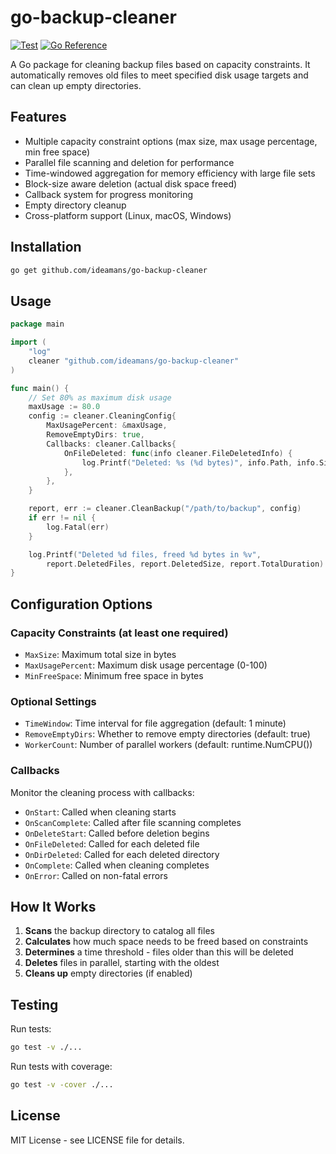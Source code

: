 # go-backup-cleaner

[![Test](https://github.com/ideamans/go-backup-cleaner/actions/workflows/test.yml/badge.svg)](https://github.com/ideamans/go-backup-cleaner/actions/workflows/test.yml)
[![Go Reference](https://pkg.go.dev/badge/github.com/ideamans/go-backup-cleaner.svg)](https://pkg.go.dev/github.com/ideamans/go-backup-cleaner)

A Go package for cleaning backup files based on capacity constraints. It automatically removes old files to meet specified disk usage targets and can clean up empty directories.

## Features

- Multiple capacity constraint options (max size, max usage percentage, min free space)
- Parallel file scanning and deletion for performance
- Time-windowed aggregation for memory efficiency with large file sets
- Block-size aware deletion (actual disk space freed)
- Callback system for progress monitoring
- Empty directory cleanup
- Cross-platform support (Linux, macOS, Windows)

## Installation

```bash
go get github.com/ideamans/go-backup-cleaner
```

## Usage

```go
package main

import (
    "log"
    cleaner "github.com/ideamans/go-backup-cleaner"
)

func main() {
    // Set 80% as maximum disk usage
    maxUsage := 80.0
    config := cleaner.CleaningConfig{
        MaxUsagePercent: &maxUsage,
        RemoveEmptyDirs: true,
        Callbacks: cleaner.Callbacks{
            OnFileDeleted: func(info cleaner.FileDeletedInfo) {
                log.Printf("Deleted: %s (%d bytes)", info.Path, info.Size)
            },
        },
    }

    report, err := cleaner.CleanBackup("/path/to/backup", config)
    if err != nil {
        log.Fatal(err)
    }

    log.Printf("Deleted %d files, freed %d bytes in %v",
        report.DeletedFiles, report.DeletedSize, report.TotalDuration)
}
```

## Configuration Options

### Capacity Constraints (at least one required)

- `MaxSize`: Maximum total size in bytes
- `MaxUsagePercent`: Maximum disk usage percentage (0-100)
- `MinFreeSpace`: Minimum free space in bytes

### Optional Settings

- `TimeWindow`: Time interval for file aggregation (default: 1 minute)
- `RemoveEmptyDirs`: Whether to remove empty directories (default: true)
- `WorkerCount`: Number of parallel workers (default: runtime.NumCPU())

### Callbacks

Monitor the cleaning process with callbacks:

- `OnStart`: Called when cleaning starts
- `OnScanComplete`: Called after file scanning completes
- `OnDeleteStart`: Called before deletion begins
- `OnFileDeleted`: Called for each deleted file
- `OnDirDeleted`: Called for each deleted directory
- `OnComplete`: Called when cleaning completes
- `OnError`: Called on non-fatal errors

## How It Works

1. **Scans** the backup directory to catalog all files
2. **Calculates** how much space needs to be freed based on constraints
3. **Determines** a time threshold - files older than this will be deleted
4. **Deletes** files in parallel, starting with the oldest
5. **Cleans up** empty directories (if enabled)

## Testing

Run tests:
```bash
go test -v ./...
```

Run tests with coverage:
```bash
go test -v -cover ./...
```

## License

MIT License - see LICENSE file for details.